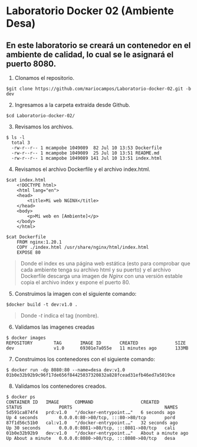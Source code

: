# Laboratorio Docker 02 (Ambiente Desa)
## En este laboratorio se creará un contenedor en el ambiente de calidad, lo cual se le asignará el puerto 8080.

1. Clonamos el repositorio.
~~~
$git clone https://github.com/mariocampos/Laboratorio-docker-02.git -b dev
~~~
2. Ingresamos a la carpeta extraída desde Github.
~~~
$cd Laboratorio-docker-02/
~~~
3. Revisamos los archivos.
~~~
$ ls -l
  total 3
  -rw-r--r-- 1 mcampobe 1049089  82 Jul 10 13:53 Dockerfile
  -rw-r--r-- 1 mcampobe 1049089  25 Jul 10 13:51 README.md
  -rw-r--r-- 1 mcampobe 1049089 141 Jul 10 13:51 index.html
~~~
4. Revisamos el archivo Dockerfile y el archivo index.html.
~~~
$cat index.html
    <!DOCTYPE html>
    <html lang="en">
    <head>
        <title>Mi web NGINX</title>
    </head>
    <body>
        <p>Mi web en [Ambiente]</p>
    </body>
    </html>

$cat Dockerfile
    FROM nginx:1.20.1
    COPY ./index.html /usr/share/nginx/html/index.html
    EXPOSE 80
~~~
>Donde el index es una página web estática (esto para comprobar que cada ambiente tenga su archivo html y su puerto) y el archivo Dockerfile descarga una imagen de *Nginx* con una versión estable copia el archivo index y expone el puerto 80.
5. Construimos la imagen con el siguiente comando:
~~~
$docker build -t dev:v1.0 .
~~~
>Donde *-t* indica el tag (nombre).
6. Validamos las imagenes creadas
~~~
$ docker images
REPOSITORY        TAG       IMAGE ID       CREATED              SIZE
dev               v1.0      69301e7a055e   11 minutes ago       133MB
~~~
7. Construimos los contenedores con el siguiente comando:
~~~
$ docker run -dp 8080:80 --name=desa dev:v1.0
01b0e32b92b9c96f17de656f84425037320832a828fcead31efb46ed7a5019ce

~~~
8. Validamos los contenedores creados.
~~~
$ docker ps
CONTAINER ID   IMAGE      COMMAND                  CREATED              STATUS              PORTS                                   NAMES
5d591ca874f4   prd:v1.0   "/docker-entrypoint.…"   6 seconds ago        Up 4 seconds        0.0.0.0:80->80/tcp, :::80->80/tcp       pord
87f1d56c51b0   cal:v1.0   "/docker-entrypoint.…"   32 seconds ago       Up 30 seconds       0.0.0.0:8081->80/tcp, :::8081->80/tcp   cali
01b0e32b92b9   dev:v1.0   "/docker-entrypoint.…"   About a minute ago   Up About a minute   0.0.0.0:8080->80/tcp, :::8080->80/tcp   desa
~~~

